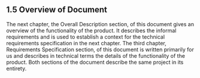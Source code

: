 ## 1.5 Overview of Document

The next chapter, the Overall Description section, of this document gives an overview of the functionality of the product. It describes the informal requirements and is used to establish a context for the technical requirements specification in the next chapter.
The third chapter, Requirements Specification section, of this document is written primarily for us and describes in technical terms the details of the functionality of the product. 
Both sections of the document describe the same project in its entirety.
